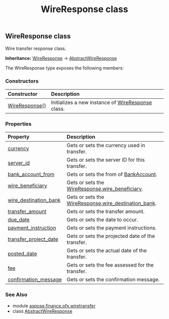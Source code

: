 ﻿---
title: WireResponse class
second_title: Aspose.Finance for Python via .NET API References
description: 
type: docs
weight: 90
url: /python-net/aspose.finance.ofx.wiretransfer/wireresponse/
is_root: false
---

## WireResponse class

Wire transfer response class.



**Inheritance:** [WireResponse](/finance/python-net/aspose.finance.ofx.wiretransfer/wireresponse) → 
[AbstractWireResponse](/finance/python-net/aspose.finance.ofx.wiretransfer/abstractwireresponse)



The WireResponse type exposes the following members:

### Constructors
| Constructor | Description |
| :- | :- |
| [WireResponse()](/finance/python-net/aspose.finance.ofx.wiretransfer/wireresponse/__init__/#) | Initializes a new instance of [WireResponse](/finance/python-net/aspose.finance.ofx.wiretransfer/wireresponse) class. |


### Properties
| Property | Description |
| :- | :- |
| [currency](/finance/python-net/aspose.finance.ofx.wiretransfer/wireresponse/currency) | Gets or sets the currency used in transfer. |
| [server_id](/finance/python-net/aspose.finance.ofx.wiretransfer/wireresponse/server_id) | Gets or sets the server ID for this transfer. |
| [bank_account_from](/finance/python-net/aspose.finance.ofx.wiretransfer/wireresponse/bank_account_from) | Gets or sets the from of [BankAccount](/finance/python-net/aspose.finance.ofx/bankaccount). |
| [wire_beneficiary](/finance/python-net/aspose.finance.ofx.wiretransfer/wireresponse/wire_beneficiary) | Gets or sets the [WireResponse.wire_beneficiary](/finance/python-net/aspose.finance.ofx.wiretransfer/wireresponse#wire_beneficiary). |
| [wire_destination_bank](/finance/python-net/aspose.finance.ofx.wiretransfer/wireresponse/wire_destination_bank) | Gets or sets the [WireResponse.wire_destination_bank](/finance/python-net/aspose.finance.ofx.wiretransfer/wireresponse#wire_destination_bank). |
| [transfer_amount](/finance/python-net/aspose.finance.ofx.wiretransfer/wireresponse/transfer_amount) | Gets or sets the transfer amount. |
| [due_date](/finance/python-net/aspose.finance.ofx.wiretransfer/wireresponse/due_date) | Gets or sets the date to occur. |
| [payment_instruction](/finance/python-net/aspose.finance.ofx.wiretransfer/wireresponse/payment_instruction) | Gets or sets the payment instructions. |
| [transfer_project_date](/finance/python-net/aspose.finance.ofx.wiretransfer/wireresponse/transfer_project_date) | Gets or sets the projected date of the transfer. |
| [posted_date](/finance/python-net/aspose.finance.ofx.wiretransfer/wireresponse/posted_date) | Gets or sets the actual date of the transfer. |
| [fee](/finance/python-net/aspose.finance.ofx.wiretransfer/wireresponse/fee) | Gets or sets the fee assessed for the transfer. |
| [confirmation_message](/finance/python-net/aspose.finance.ofx.wiretransfer/wireresponse/confirmation_message) | Gets or sets the confirmation message. |


### See Also

* module [aspose.finance.ofx.wiretransfer](../)
* class [AbstractWireResponse](/finance/python-net/aspose.finance.ofx.wiretransfer/abstractwireresponse)
